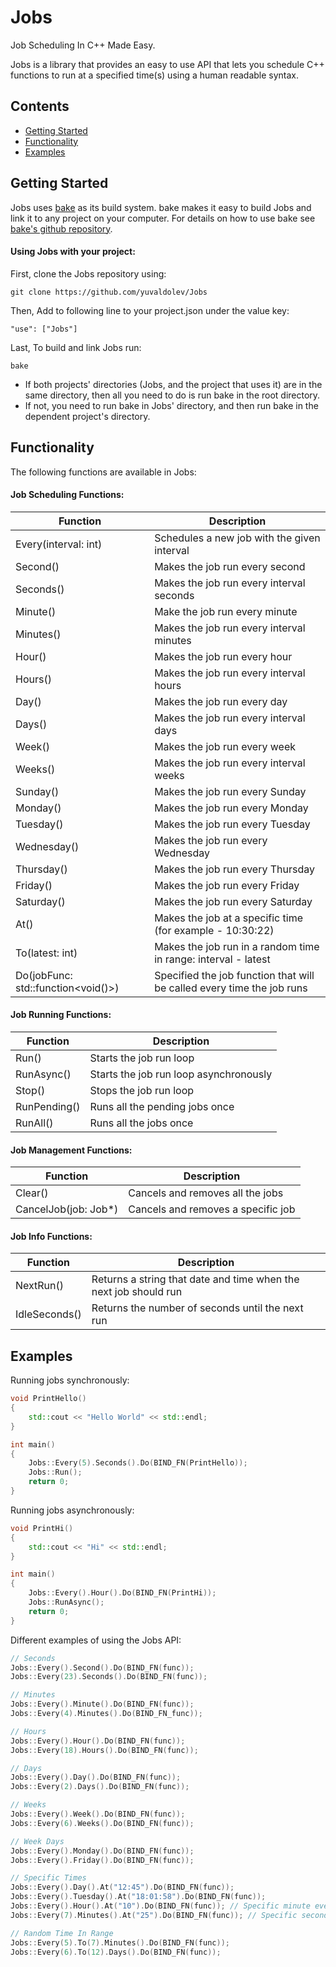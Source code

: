 # Jobs
Job Scheduling In C++ Made Easy.

Jobs is a library that provides an easy to use API that lets you schedule C++ functions to run at a specified time(s) using a human readable syntax.

## Contents
* [Getting Started](#getting-started)
* [Functionality](#functionality)
* [Examples](#examples)

## Getting Started
Jobs uses [bake](https://github.com/SanderMertens/bake) as its build system. bake makes it easy to build Jobs and link it to any project on your computer. For details on how to use bake see [bake's github repository](https://github.com/SanderMertens/bake).

#### Using Jobs with your project:
First, clone the Jobs repository using:
```
git clone https://github.com/yuvaldolev/Jobs
```

Then, Add to following line to your project.json under the value key:
```
"use": ["Jobs"]
```

Last, To build and link Jobs run:
```
bake
```

- If both projects' directories (Jobs, and the project that uses it) are in the same directory, then all you need to do is run bake in the root directory.
- If not, you need to run bake in Jobs' directory, and then run bake in the dependent project's directory.

## Functionality
The following functions are available in Jobs:

#### Job Scheduling Functions:
| Function | Description |
|--------- | ----------- |
| Every(interval: int) | Schedules a new job with the given interval |
| Second() | Makes the job run every second |
| Seconds() | Makes the job run every interval seconds |
| Minute() | Make the job run every minute |
| Minutes() | Makes the job run every interval minutes |
| Hour() | Makes the job run every hour |
| Hours() | Makes the job run every interval hours |
| Day() | Makes the job run every day |
| Days() | Makes the job run every interval days |
| Week() | Makes the job run every week |
| Weeks() | Makes the job run every interval weeks |
| Sunday() | Makes the job run every Sunday |
| Monday() | Makes the job run every Monday |
| Tuesday() | Makes the job run every Tuesday |
| Wednesday() | Makes the job run every Wednesday |
| Thursday() | Makes the job run every Thursday |
| Friday() | Makes the job run every Friday |
| Saturday() | Makes the job run every Saturday |
| At() | Makes the job at a specific time (for example - 10:30:22) |
| To(latest: int) | Makes the job run in a random time in range: interval - latest |
| Do(jobFunc: std::function<void()>) | Specified the job function that will be called every time the job runs |

#### Job Running Functions:
| Function | Description |
|--------- | ----------- |
| Run() | Starts the job run loop |
| RunAsync() | Starts the job run loop asynchronously |
| Stop() | Stops the job run loop |
| RunPending() | Runs all the pending jobs once |
| RunAll() | Runs all the jobs once |

#### Job Management Functions:
| Function | Description |
|--------- | ----------- |
| Clear() | Cancels and removes all the jobs |
| CancelJob(job: Job*) | Cancels and removes a specific job |

#### Job Info Functions:
| Function | Description |
|--------- | ----------- |
| NextRun() | Returns a string that date and time when the next job should run |
| IdleSeconds() | Returns the number of seconds until the next run |

## Examples
Running jobs synchronously:
```c++
void PrintHello()
{
    std::cout << "Hello World" << std::endl;
}

int main()
{
    Jobs::Every(5).Seconds().Do(BIND_FN(PrintHello));
    Jobs::Run();
    return 0;
}
```

Running jobs asynchronously:
```c++
void PrintHi()
{
    std::cout << "Hi" << std::endl;
}

int main()
{
    Jobs::Every().Hour().Do(BIND_FN(PrintHi));
    Jobs::RunAsync();
    return 0;
}
```

Different examples of using the Jobs API:
```c++
// Seconds
Jobs::Every().Second().Do(BIND_FN(func));
Jobs::Every(23).Seconds().Do(BIND_FN(func));

// Minutes
Jobs::Every().Minute().Do(BIND_FN(func));
Jobs::Every(4).Minutes().Do(BIND_FN_func));

// Hours
Jobs::Every().Hour().Do(BIND_FN(func));
Jobs::Every(18).Hours().Do(BIND_FN(func));

// Days
Jobs::Every().Day().Do(BIND_FN(func));
Jobs::Every(2).Days().Do(BIND_FN(func));

// Weeks
Jobs::Every().Week().Do(BIND_FN(func));
Jobs::Every(6).Weeks().Do(BIND_FN(func));

// Week Days
Jobs::Every().Monday().Do(BIND_FN(func));
Jobs::Every().Friday().Do(BIND_FN(func));

// Specific Times
Jobs::Every().Day().At("12:45").Do(BIND_FN(func));
Jobs::Every().Tuesday().At("18:01:58").Do(BIND_FN(func));
Jobs::Every().Hour().At("10").Do(BIND_FN(func)); // Specific minute every hour
Jobs::Every(7).Minutes().At("25").Do(BIND_FN(func)); // Specific second every 7 minutes

// Random Time In Range
Jobs::Every(5).To(7).Minutes().Do(BIND_FN(func));
Jobs::Every(6).To(12).Days().Do(BIND_FN(func));
```

